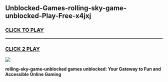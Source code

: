 
## Unblocked-Games-rolling-sky-game-unblocked-Play-Free-x4jxj
<h3>
<a href="https://premium76.site?title=rolling-sky-game-unblocked&ref=22A">CLICK TO PLAY</a></h3>
<hr>

<h3>
<a href="https://premium76.site?title=rolling-sky-game-unblocked&ref=22A">CLICK 2 PLAY</a>
  
</h3>

<a href="https://premium76.site?title=rolling-sky-game-unblocked&ref=22A"><img src="https://clearcache.store/games.png"></a>


**rolling-sky-game-unblocked games unblocked: Your Gateway to Fun and Accessible Online Gaming**
